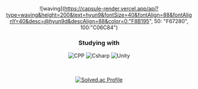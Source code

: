 <div align="center">

![waving](https://capsule-render.vercel.app/api?type=waving&height=200&text=hyun9&fontSize=40&fontAlign=88&fontAlignY=40&desc=@hyun9d&descAlign=88&color=0:"F8B195", 50: "F67280", 100:"C06C84")

### Studying with

<img alt="CPP" src ="https://img.shields.io/badge/C%2B%2B-00599C.svg?&style=for-the-badge&logo=c%2B%2B&&logoColor=white"/>
<img alt="Csharp" src ="https://img.shields.io/badge/C%23-39477F.svg?&style=for-the-badge&logo=C%23&logoColor=white"/>
<img alt="Unity" src ="https://img.shields.io/badge/Unity-57b9d3.svg?&style=for-the-badge&logo=Unity&logoColor=white"/>
<br>
<br>
<br>

[![Solved.ac Profile](http://mazassumnida.wtf/api/v2/generate_badge?boj=hyun9d)](https://solved.ac/hyun9d)
<br/>
</dlv>
